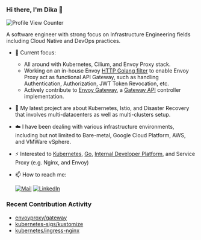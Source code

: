 ### Hi there, I'm Dika 👋

![Profile View Counter](https://komarev.com/ghpvc/?username=ardikabs)

A software engineer with strong focus on Infrastructure Engineering fields including Cloud Native and DevOps practices.

- :rocket: Current focus:

  - All around with Kubernetes, Cilium, and Envoy Proxy stack.
  - Working on an in-house Envoy [HTTP Golang filter](https://www.envoyproxy.io/docs/envoy/latest/configuration/http/http_filters/golang_filter) to enable Envoy Proxy act as functional API Gateway, such as handling Authentication, Authorization, JWT Token Revocation, etc.
  - Actively contribute to [Envoy Gateway](https://github.com/envoyproxy/gateway), a [Gateway API](https://gateway-api.sigs.k8s.io/) controller implementation.
- :seedling: My latest project are about Kubernetes, Istio, and Disaster Recovery that involves multi-datacenters as well as multi-clusters setup.
- ☁️ I have been dealing with various infrastructure environments, including but not limited to Bare-metal, Google Cloud Platform, AWS, and VMWare vSphere.
- :zap: Interested to [Kubernetes](https://kubernetes.io), [Go](https://golang.org), [Internal Developer Platform](https://internaldeveloperplatform.org/), and Service Proxy (e.g. Nginx, and Envoy)
- 📫 How to reach me:

    [![Mail](https://img.shields.io/static/v1?label=%20&message=me@ardikabs.com&logo=gmail&style=flat&labelColor=white)](mailto:me@ardikabs.com)
    [![LinkedIn](https://img.shields.io/static/v1?label=%20&message=LinkedIn&color=blue&logo=LinkedIn&style=flat&labelColor=blue)](https://www.linkedin.com/in/ardikabs/)

### Recent Contribution Activity

- [envoyproxy/gateway](https://github.com/envoyproxy/gateway/commits?author=ardikabs)
- [kubernetes-sigs/kustomize](https://github.com/kubernetes-sigs/kustomize/commits?author=ardikabs)
- [kubernetes/ingress-nginx](https://github.com/kubernetes/ingress-nginx/commits?author=ardikabs)